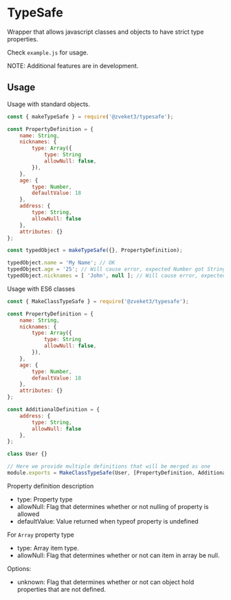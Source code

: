# TypeSafe
Wrapper that allows javascript classes and objects to have strict type properties.

Check `example.js` for usage.

NOTE: Additional features are in development.

Usage
---

Usage with standard objects.
```javascript
const { makeTypeSafe } = require('@zveket3/typesafe');

const PropertyDefinition = {
    name: String,
    nicknames: {
        type: Array({
            type: String
            allowNull: false,
        }),
    },
    age: {
        type: Number,
        defaultValue: 18
    },
    address: {
        type: String,
        allowNull: false
    },
    attributes: {}
};

const typedObject = makeTypeSafe({}, PropertyDefinition);

typedObject.name = 'My Name'; // OK
typedObject.age = '25'; // Will cause error, expected Number got String
typedObject.nicknames = [ 'John', null ]; // Will cause error, expected item type String got Null
```

Usage with ES6 classes
```javascript
const { MakeClassTypeSafe } = require('@zveket3/typesafe');

const PropertyDefinition = {
    name: String,
    nicknames: {
        type: Array({
            type: String
            allowNull: false,
        }),
    },
    age: {
        type: Number,
        defaultValue: 18
    },
    attributes: {}
};

const AdditionalDefinition = {
    address: {
        type: String,
        allowNull: false
    },
};

class User {}

// Here we provide multiple definitions that will be merged as one
module.exports = MakeClassTypeSafe(User, [PropertyDefinition, AdditionalDefinition], { unknown: false });
```

Property definition description
- type: Property type
- allowNull: Flag that determines whether or not nulling of property is allowed
- defaultValue: Value returned when typeof property is undefined

For ``Array`` property type
- type: Array item type.
- allowNull: Flag that determines whether or not can item in array be null.

Options:
- unknown: Flag that determines whether or not can object hold properties that are not defined.
